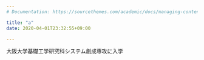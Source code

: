 ```yaml
---
# Documentation: https://sourcethemes.com/academic/docs/managing-content/

title: "a"
date: 2020-04-01T23:32:55+09:00

---
```

大阪大学基礎工学研究科システム創成専攻に入学
